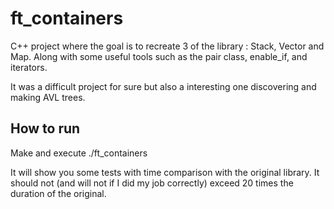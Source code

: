 # ft_containers

C++ project where the goal is to recreate 3 of the <algorithm> library : Stack, Vector and Map. Along with some useful tools such as the pair class, enable_if, and iterators.

It was a difficult project for sure but also a interesting one discovering and making AVL trees.
  
## How to run
Make and execute ./ft_containers

It will show you some tests with time comparison with the original library. It should not (and will not if I did my job correctly) exceed 20 times the duration of the original.
